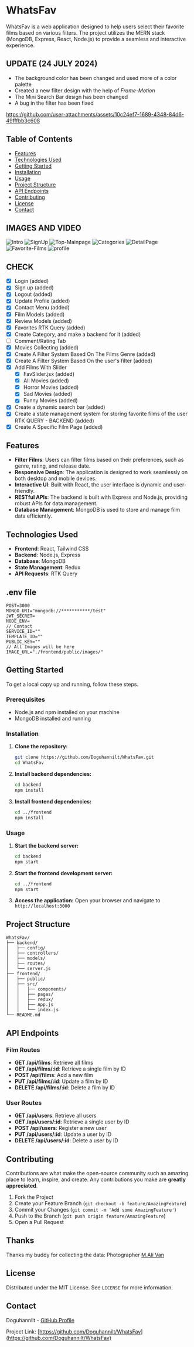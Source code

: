 
# WhatsFav

WhatsFav is a web application designed to help users select their favorite films based on various filters. The project utilizes the MERN stack (MongoDB, Express, React, Node.js) to provide a seamless and interactive experience.

## UPDATE (24 JULY 2024)

- The background color has been changed and used more of a color palette
- Created a new filter design with the help of *Frame-Motion*
- The Mini Search Bar design has been changed
- A bug in the filter has been fixed

https://github.com/user-attachments/assets/10c24ef7-1689-4348-84d6-49fffbb3c608




## Table of Contents
- [Features](#features)
- [Technologies Used](#technologies-used)
- [Getting Started](#getting-started)
- [Installation](#installation)
- [Usage](#usage)
- [Project Structure](#project-structure)
- [API Endpoints](#api-endpoints)
- [Contributing](#contributing)
- [License](#license)
- [Contact](#contact)

## IMAGES AND VIDEO
![Intro](https://github.com/user-attachments/assets/aca53ca1-4067-495f-a78f-dbe5a84f1bff)
![SignUp](https://github.com/user-attachments/assets/0ce4f151-9f9d-4e5d-87a1-c644bef30238)
![Top-Mainpage](https://github.com/user-attachments/assets/048df504-4666-45d1-b1f0-9165237b653e)
![Categories](https://github.com/user-attachments/assets/6b9cd277-2b38-43d6-8e56-407bf286e647)
![DetailPage](https://github.com/user-attachments/assets/9a2e8390-b009-4ddb-8b1f-d682cc9929a3)
![Favorite-Films](https://github.com/user-attachments/assets/39018b05-35f8-45d7-bc69-b6a7db4d159f)
![profile](https://github.com/user-attachments/assets/dc6f0512-255f-4fcd-a47a-0b9485dfabf5)

## CHECK

- [x] Login (added)
- [x] Sign up (added)
- [x] Logout (added)
- [x] Update Profile (added)
- [x] Contact Menu (added)
- [x] Film Models (added)
- [x] Review Models (added)
- [x] Favorites RTK Query (added)
- [x] Create Category, and make a backend for it (added)
- [ ] Comment/Rating Tab
- [x] Movies Collecting (added)
- [x] Create A Filter System Based On The Films Genre (added)
- [x] Create A Filter System Based On the user's filter (added)
- [x] Add Films With Slider
  - [x] FavSlider.jsx (added)
  - [x] All Movies (added)
  - [x] Horror Movies (added)
  - [x] Sad Movies (added)
  - [x] Funny Movies (added)
- [x] Create a dynamic search bar (added)
- [x] Create a state management system for storing favorite films of the user RTK QUERY - BACKEND (added)
- [x] Create A Specific Film Page (added)

## Features
- **Filter Films**: Users can filter films based on their preferences, such as genre, rating, and release date.
- **Responsive Design**: The application is designed to work seamlessly on both desktop and mobile devices.
- **Interactive UI**: Built with React, the user interface is dynamic and user-friendly.
- **RESTful APIs**: The backend is built with Express and Node.js, providing robust APIs for data management.
- **Database Management**: MongoDB is used to store and manage film data efficiently.

## Technologies Used
- **Frontend**: React, Tailwind CSS
- **Backend**: Node.js, Express
- **Database**: MongoDB
- **State Management**: Redux
- **API Requests**: RTK Query

## .env file

```
POST=3000
MONGO_URI="mongodb://***********/test"
JWT_SECRET=
NODE_ENV=
// Contact
SERVICE_ID=""
TEMPLATE_ID=""
PUBLIC_KEY=""
// All Images will be here
IMAGE_URL="./frontend/public/images/"
```

## Getting Started

To get a local copy up and running, follow these steps.

### Prerequisites
- Node.js and npm installed on your machine
- MongoDB installed and running

### Installation

1. **Clone the repository:**
   ```sh
   git clone https://github.com/Doguhannilt/WhatsFav.git
   cd WhatsFav
   ```

2. **Install backend dependencies:**
   ```sh
   cd backend
   npm install
   ```

3. **Install frontend dependencies:**
   ```sh
   cd ../frontend
   npm install
   ```

### Usage

1. **Start the backend server:**
   ```sh
   cd backend
   npm start
   ```

2. **Start the frontend development server:**
   ```sh
   cd ../frontend
   npm start
   ```

3. **Access the application:**
   Open your browser and navigate to `http://localhost:3000`

## Project Structure

```
WhatsFav/
├── backend/
│   ├── config/
│   ├── controllers/
│   ├── models/
│   ├── routes/
│   └── server.js
├── frontend/
│   ├── public/
│   ├── src/
│   │   ├── components/
│   │   ├── pages/
│   │   ├── redux/
│   │   ├── App.js
│   │   └── index.js
└── README.md
```

## API Endpoints

### Film Routes
- **GET /api/films**: Retrieve all films
- **GET /api/films/:id**: Retrieve a single film by ID
- **POST /api/films**: Add a new film
- **PUT /api/films/:id**: Update a film by ID
- **DELETE /api/films/:id**: Delete a film by ID

### User Routes
- **GET /api/users**: Retrieve all users
- **GET /api/users/:id**: Retrieve a single user by ID
- **POST /api/users**: Register a new user
- **PUT /api/users/:id**: Update a user by ID
- **DELETE /api/users/:id**: Delete a user by ID

## Contributing

Contributions are what make the open-source community such an amazing place to learn, inspire, and create. Any contributions you make are **greatly appreciated**.

1. Fork the Project
2. Create your Feature Branch (`git checkout -b feature/AmazingFeature`)
3. Commit your Changes (`git commit -m 'Add some AmazingFeature'`)
4. Push to the Branch (`git push origin feature/AmazingFeature`)
5. Open a Pull Request

## Thanks

Thanks my buddy for collecting the data: Photographer <a href ='https://github.com/Alivan-1502'>M.Ali Van </a>

## License

Distributed under the MIT License. See `LICENSE` for more information.

## Contact

Doguhannilt - [GitHub Profile](https://github.com/Doguhannilt)

Project Link: [https://github.com/Doguhannilt/WhatsFav](https://github.com/Doguhannilt/WhatsFav)
